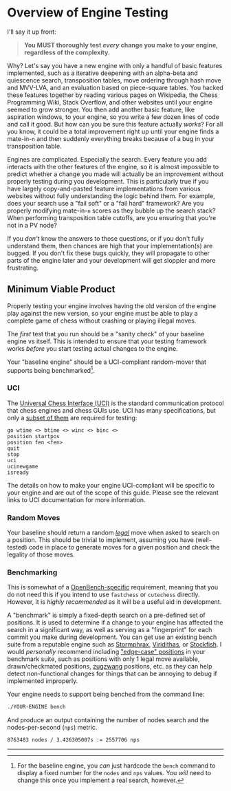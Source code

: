 # Overview of Engine Testing

I'll say it up front:

> **You MUST thoroughly test _every_ change you make to your engine, regardless of the complexity.**

Why?
Let's say you have a new engine with only a handful of basic features implemented, such as a iterative deepening with an alpha-beta and quiescence search, transposition tables, move ordering through hash move and MVV-LVA, and an evaluation based on piece-square tables.
You hacked these features together by reading various pages on Wikipedia, the Chess Programming Wiki, Stack Overflow, and other websites until your engine seemed to grow stronger.
You then add another basic feature, like aspiration windows, to your engine, so you write a few dozen lines of code and call it good.
But how can you be sure this feature actually _works_?
For all you know, it could be a total improvement right up until your engine finds a mate-in-`n` and then suddenly everything breaks because of a bug in your transposition table.

Engines are complicated.
Especially the search.
Every feature you add interacts with the other features of the engine, so it is almost impossible to predict whether a change you made will actually be an improvement without properly testing during you development.
This is particularly true if you have largely copy-and-pasted feature implementations from various websites without fully understanding the logic behind them.
For example, does your search use a "fail soft" or a "fail hard" framework?
Are you properly modifying mate-in-`n` scores as they bubble up the search stack?
When performing transposition table cutoffs, are you ensuring that you're not in a PV node?

If you _don't_ know the answers to those questions, or if you don't fully understand them, then chances are high that your implementation(s) are bugged.
If you don't fix these bugs quickly, they will propagate to other parts of the engine later and your development will get sloppier and more frustrating.

## Minimum Viable Product

Properly testing your engine involves having the old version of the engine play against the new version, so your engine must be able to play a complete game of chess without crashing or playing illegal moves.

The _first_ test that you run should be a "sanity check" of your baseline engine vs itself.
This is intended to ensure that your testing framework works _before_ you start testing actual changes to the engine.

Your "baseline engine" should be a UCI-compliant random-mover that supports being benchmarked[^baseline-bench].

### UCI

The [Universal Chess Interface (UCI)](https://backscattering.de/chess/uci/) is the standard communication protocol that chess engines and chess GUIs use.
UCI has many specifications, but only a [subset of them](https://www.chessprogramming.org/Sequential_Probability_Ratio_Test#Minimum_UCI_Requirements) are required for testing:

```
go wtime <> btime <> winc <> binc <>
position startpos
position fen <fen>
quit
stop
uci
ucinewgame
isready
```

The details on how to make your engine UCI-compliant will be specific to your engine and are out of the scope of this guide.
Please see the relevant links to UCI documentation for more information.

### Random Moves

Your baseline should return a random [_legal_](https://www.chessprogramming.org/Legal_Move) move when asked to search on a position.
This should be trivial to implement, assuming you have (well-tested) code in place to generate moves for a given position and check the legality of those moves.

### Benchmarking

This is somewhat of a [OpenBench-specific](https://github.com/AndyGrant/OpenBench/wiki/Requirements-For-Public-Engines#basic-requirements) requirement, meaning that you do not need this if you intend to use `fastchess` or `cutechess` directly.
However, it is _highly recommended_ as it will be a useful aid in development.

A "benchmark" is simply a fixed-depth search on a pre-defined set of positions.
It is used to determine if a change to your engine has affected the search in a significant way, as well as serving as a "fingerprint" for each commit you make during development.
You can get use an existing bench suite from a reputable engine such as [Stormphrax](https://github.com/Ciekce/Stormphrax/blob/main/src/bench.cpp#L29), [Viridithas](https://github.com/cosmobobak/viridithas/blob/master/src/bench.rs#L1), or [Stockfish](https://github.com/official-stockfish/Stockfish/blob/master/src/benchmark.cpp#L30).
I would _personally_ recommend including ["edge-case" positions](https://github.com/dannyhammer/toad/blob/a5b4a5a5300a15e30e582217b5694f5fa6f2276e/src/utils.rs#L58) in your benchmark suite, such as positions with only 1 legal move available, drawn/checkmated positions, [zugzwang](https://en.wikipedia.org/wiki/Zugzwang) positions, etc. as they can help detect non-functional changes for things that can be annoying to debug if implemented improperly.

Your engine needs to support being benched from the command line:

```bash
./YOUR-ENGINE bench
```

And produce an output containing the number of nodes search and the nodes-per-second (`nps`) metric.

```
8763483 nodes / 3.426305007s := 2557706 nps
```

---

[^baseline-bench]: For the baseline engine, you _can_ just hardcode the `bench` command to display a fixed number for the `nodes` and `nps` values. You _will_ need to change this once you implement a real search, however.
